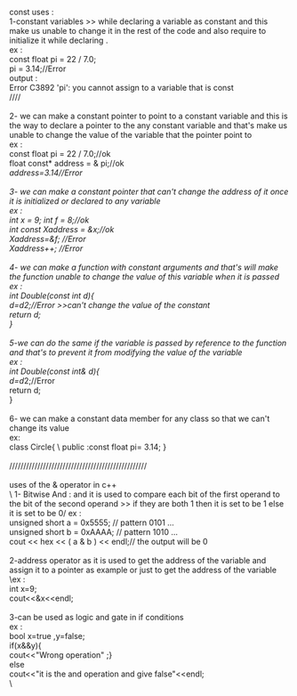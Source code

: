 const uses :\
1-constant variables >> while declaring a variable as constant and this make us unable to change
it in the rest of the code and also require to initialize it while declaring .\
ex :\
const float pi = 22 / 7.0;\
pi = 3.14;//Error\
output :\
Error	C3892	'pi': you cannot assign to a variable that is const\
////\
\
2- we can make a constant pointer to point to a constant variable and this is the way to
declare a pointer to the any constant variable and that's make us unable to change the value
of the variable that the pointer point to\
ex :\
const float pi = 22 / 7.0;//ok\
float const* address = & pi;//ok\
*address=3.14//Error\
\
3- we can make a constant pointer that can't change the address of it once it is
initialized or declared to any variable\
ex :\
int x = 9;  int f = 8;//ok\
int *const Xaddress = &x;//ok\
Xaddress=&f; //Error\
Xaddress++; //Error\
\
4- we can make a function with constant arguments and that's will make the function unable
to change the value of this variable when it is passed \
ex :\
int Double(const int d){\
    d=d*2;//Error >>can't change the value of the constant \
    return d;\
    }\
\
5-we can do the same if the variable is passed by reference to the function and that's to 
prevent it from modifying the value of the variable \
ex : \
int Double(const int& d){\
d=d*2;//Error\
return d;\
}\
\
6- we can make a constant data member for any class so that we can't change its value\
ex:\
class Circle{
\ public :const float pi= 3.14;
\}\
\
/////////////////////////////////////////////////\
\
uses of the & operator in c++\
\ 
1- Bitwise And : and it is used to compare each bit of the first operand to 
the bit of the second operand >> if they are both 1 then it is set to be 1
else it is set to be 0/
ex :\
unsigned short a = 0x5555;      // pattern 0101 ...  \
unsigned short b = 0xAAAA;      // pattern 1010 ...\
cout << hex << ( a & b ) << endl;// the output will be 0\
\
2-address operator as it is used to get the address of the variable and assign it 
to a pointer as example or just to get the address of the variable 
\ex : \
int x=9;\
cout<<&x<<endl;\
\
3-can be used as logic and gate in if conditions \
ex : \
bool x=true ,y=false;\
if(x&&y){\
cout<<"Wrong operation" ;}\
else \
cout<<"it is the and operation and give false"<<endl;\
\

    

